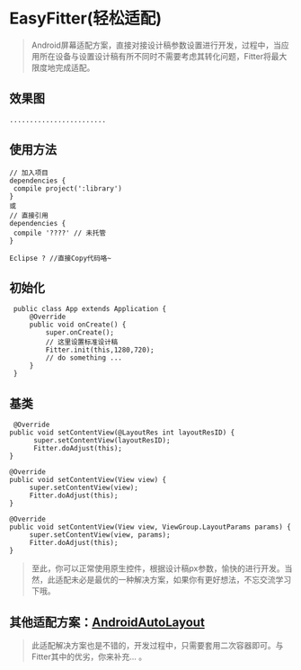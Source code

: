 # EasyFitter(轻松适配) #
> Android屏幕适配方案，直接对接设计稿参数设置进行开发，过程中，当应用所在设备与设置设计稿有所不同时不需要考虑其转化问题，Fitter将最大限度地完成适配。

效果图
---
    ........................

使用方法 
---
    // 加入项目
    dependencies {
     compile project(':library')
    }
    或
    // 直接引用
    dependencies {
     compile '????' // 未托管
    }

    Eclipse ? //直接Copy代码咯~

 初始化
----
     public class App extends Application {
         @Override
         public void onCreate() {
             super.onCreate();
             // 这里设置标准设计稿
             Fitter.init(this,1280,720);
             // do something ...
         }
     }
 基类
----
     @Override
    public void setContentView(@LayoutRes int layoutResID) {
          super.setContentView(layoutResID);
          Fitter.doAdjust(this);
    }
    
    @Override
    public void setContentView(View view) {
         super.setContentView(view);
         Fitter.doAdjust(this);
    }
    
    @Override
    public void setContentView(View view, ViewGroup.LayoutParams params) {
         super.setContentView(view, params);
         Fitter.doAdjust(this);
    }

> 至此，你可以正常使用原生控件，根据设计稿px参数，愉快的进行开发。当然，此适配未必是最优的一种解决方案，如果你有更好想法，不忘交流学习下哦。

其他适配方案：[AndroidAutoLayout](https://github.com/hongyangAndroid/AndroidAutoLayout) 
----
> 此适配解决方案也是不错的，开发过程中，只需要套用二次容器即可。与Fitter其中的优劣，你来补充... 。
